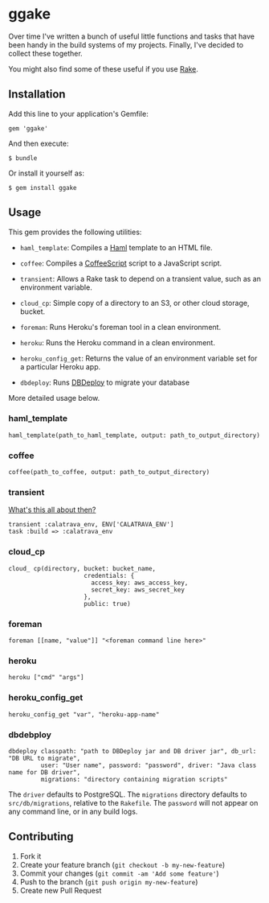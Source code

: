 # ggake

Over time I've written a bunch of useful little functions and tasks
that have been handy in the build systems of my projects. Finally,
I've decided to collect these together.

You might also find some of these useful if you use
[Rake](http://rake.rubyforge.org/).

## Installation

Add this line to your application's Gemfile:

    gem 'ggake'

And then execute:

    $ bundle

Or install it yourself as:

    $ gem install ggake

## Usage

This gem provides the following utilities:

* `haml_template`: Compiles a [Haml](http://haml.info/) template to an
  HTML file.
  
* `coffee`: Compiles a [CoffeeScript](http://coffeescript.org/) script
  to a JavaScript script.
  
* `transient`: Allows a Rake task to depend on a transient value,
  such as an environment variable.
  
* `cloud_cp`: Simple copy of a directory to an S3, or other cloud
  storage, bucket.
  
* `foreman`: Runs Heroku's foreman tool in a clean environment.

* `heroku`: Runs the Heroku command in a clean environment.

* `heroku_config_get`: Returns the value of an environment variable set for a particular Heroku app.

* `dbdeploy`: Runs [DBDeploy][dbd] to migrate your database

More detailed usage below.

### haml_template

    haml_template(path_to_haml_template, output: path_to_output_directory)

### coffee

    coffee(path_to_coffee, output: path_to_output_directory)

### transient

[What's this all about then?](http://overwatering.org/blog/2013/03/depending-on-transient-values-in-rake/)

    transient :calatrava_env, ENV['CALATRAVA_ENV']
    task :build => :calatrava_env

### cloud_cp

    cloud_ cp(directory, bucket: bucket_name,
                         credentials: {
                           access_key: aws_access_key,
                           secret_key: aws_secret_key
                         },
                         public: true)
                         
### foreman

    foreman [[name, "value"]] "<foreman command line here>"
    
### heroku

    heroku ["cmd" "args"]

### heroku_config_get

    heroku_config_get "var", "heroku-app-name"
    
### dbdebploy

    dbdeploy classpath: "path to DBDeploy jar and DB driver jar", db_url: "DB URL to migrate",
             user: "User name", password: "password", driver: "Java class name for DB driver",
             migrations: "directory containing migration scripts"

The `driver` defaults to PostgreSQL. The `migrations` directory defaults to `src/db/migrations`, relative to the `Rakefile`. The `password` will not appear on any command line, or in any build logs.

## Contributing

1. Fork it
2. Create your feature branch (`git checkout -b my-new-feature`)
3. Commit your changes (`git commit -am 'Add some feature'`)
4. Push to the branch (`git push origin my-new-feature`)
5. Create new Pull Request

[dbd]: http://dbdeploy.com/

